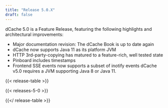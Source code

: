 ```yaml
---
title: "Release 5.0.X"
draft: false
---
```

dCache 5.0 is a Feature Release, featuring the following highlights and architectural improvements:
- Major documentation revision: The dCache Book is up to date again
- dCache now supports Java 11 as its platform JVM
- HTTP 3rd-party-copying has matured to a feature-rich, well tested state
- Pinboard includes timestamps
- Frontend SSE events now supports a subset of inotify events
dCache v5.0 requires a JVM supporting Java 8 or Java 11.

{{< release-table >}}

{{< releases-5-0 >}}

{{</ release-table >}}
